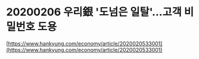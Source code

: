 # 20200206 우리銀 '도넘은 일탈'…고객 비밀번호 도용

[https://www.hankyung.com/economy/article/2020020533001](https://www.hankyung.com/economy/article/2020020533001)